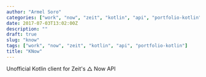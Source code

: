 ```yaml
---
author: "Armel Soro"
categories: ["work", "now", "zeit", "kotlin", "api", "portfolio-kotlin"]
date: 2017-07-03T13:02:00Z
description: ""
draft: true
slug: "know"
tags: ["work", "now", "zeit", "kotlin", "api", "portfolio-kotlin"]
title: "KNow"
---
```



Unofficial Kotlin client for Zeit's △ Now API

